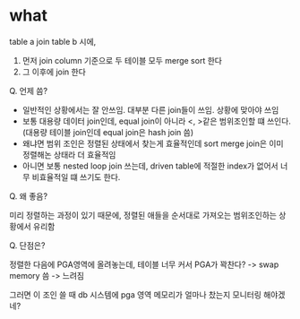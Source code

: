 # what 

table a join table b 시에,

1. 먼저 join column 기준으로 두 테이블 모두 merge sort 한다 
2. 그 이후에 join 한다 


Q. 언제 씀?

- 일반적인 상황에서는 잘 안쓰임. 대부분 다른 join들이 쓰임. 상황에 맞아야 쓰임
- 보통 대용량 데이터 join인데, equal join이 아니라 <, >같은 범위조인할 떄 쓰인다. (대용량 테이블 join인데 equal join은 hash join 씀)
- 왜냐면 범위 조인은 정렬된 상태에서 찾는게 효율적인데 sort merge join은 이미 정렬해논 상태라 더 효율적임 
- 아니면 보통 nested loop join 쓰는데, driven table에 적절한 index가 없어서 너무 비효율적일 떄 쓰기도 한다. 


Q. 왜 좋음?

미리 정렬하는 과정이 있기 때문에, 정렬된 애들을 순서대로 가져오는 범위조인하는 상황에서 유리함 


Q. 단점은?

정렬한 다음에 PGA영역에 올려놓는데, 테이블 너무 커서 PGA가 꽉찬다? -> swap memory 씀 -> 느려짐 

그러면 이 조인 쓸 때 db 시스템에 pga 영역 메모리가 얼마나 찼는지 모니터링 해야겠네?
